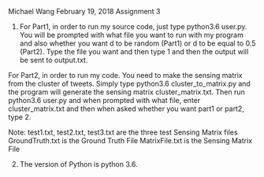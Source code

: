 Michael Wang
February 19, 2018
Assignment 3

1. For Part1, in order to run my source code, just type python3.6 user.py. You will be prompted with what file you want to run with my program and also whether you want d to be random (Part1) or d to be equal to 0.5 (Part2). Type the file you want and then type 1 and then the output will be sent to output.txt.

For Part2, in order to run my code. You need to make the sensing matrix from the cluster of tweets. Simply type python3.6 cluster_to_matrix.py and the program will generate the sensing matrix cluster_matrix.txt. Then run python3.6 user.py and when prompted with what file, enter cluster_matrix.txt and then when asked whether you want part1 or part2, type 2.

Note: 
test1.txt, test2.txt, test3.txt are the three test Sensing Matrix files
GroundTruth.txt is the Ground Truth File
MatrixFile.txt is the Sensing Matrix File

2. The version of Python is python 3.6. 